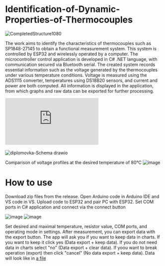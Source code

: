 # Identification-of-Dynamic-Properties-of-Thermocouples

![CompletedStructure1080](https://github.com/user-attachments/assets/32ca5746-1275-469f-9fa8-7ce83d34dd24)

The work aims to identify the characteristics of thermocouples such as SP1848-27145 to 
obtain a functional measurement system. This system is controlled by ESP32 and wirelessly 
operated by a computer. The microcontroller control application is developed in C# .NET 
language, with communication secured via Bluetooth serial. The created system records 
essential information such as the voltage generated by the thermocouples under various 
temperature conditions. Voltage is measured using the ADS1115 converter, temperatures 
using DS18B20 sensors, and current and power are both computed. All information is 
displayed in the application, from which graphs and raw data can be exported for further 
processing.

![Master Work.pdf[Slovak]](https://github.com/Mr-Gollum/Identification-of-Dynamic-Properties-of-Thermocouples/blob/main/Documents/Master%20Work%20%5BSlovak%5D.pdf)

![diplomovka-Schema drawio](https://github.com/RealMrGollum/Identification-of-Dynamic-Properties-of-Thermocouples/assets/76939084/c0f58295-329b-4a13-b90c-a8442b2b73c3)

Comparison of voltage profiles at the desired temperature of 80°C
![image](https://github.com/RealMrGollum/Identification-of-Dynamic-Properties-of-Thermocouples/assets/76939084/f4dbacae-c12b-4793-9997-23638a454d07)

# How to use

Download zip files from the release. Open Arduino code in Arduino IDE and VS code in VS. Upload code to ESP32 and pair PC with ESP32. 
Set COM ports in C# application and connect via the connect button

![image](https://github.com/RealMrGollum/Identification-of-Dynamic-Properties-of-Thermocouples/assets/76939084/1bf4849a-0c26-4057-824c-bd3c8bddee2e)
![image](https://github.com/RealMrGollum/Identification-of-Dynamic-Properties-of-Thermocouples/assets/76939084/80026b02-5b06-45a6-8456-6d20995adccd)

Set desired and maximal temperature, resistor value, COM ports, and operating mode in settings. 
After measurement, you can export data with the export button. The app will ask you if you want to keep data in charts. If you want to keep it click yes (Data export + keep data). If you do not need data in charts select "no" (Data export + clear data). If yoou want to break operation (export) then click "cancel" (No data export + keep data). 
Data will look like in [a file](https://github.com/RealMrGollum/Identification-of-Dynamic-Properties-of-Thermocouples/tree/main/Measurement%20of%20SP1848)
